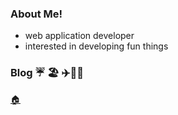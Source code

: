 
### About Me!

- web application developer
- interested in developing fun things


### Blog ☔ 🏖️    ✈️🥯🦎
[🏠](https://tnfhrnsss.github.io/)

